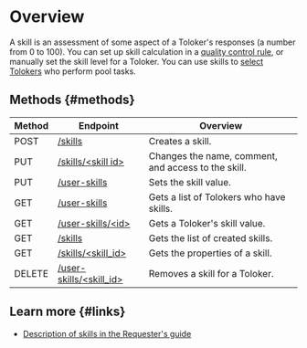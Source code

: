# Overview

A skill is an assessment of some aspect of a Toloker's responses (a number from 0 to 100). You can set up skill calculation in a [quality control rule](quality_control.md), or manually set the skill level for a Toloker. You can use skills to [select Tolokers](filter-skill.md) who perform pool tasks.

## Methods {#methods}

Method | Endpoint | Overview
----- | ----- | -----
POST | [/skills](create-skill.md) | Creates a skill.
PUT | [/skills/\<skill id\>](edit-skill.md) | Changes the name, comment, and access to the skill.
PUT | [/user-skills](set-skill.md) | Sets the skill value.
GET | [/user-skills](get-user-skill-list.md) | Gets а list of Tolokers who have skills.
GET | [/user-skills/\<id\>](get-user-skill.md) | Gets a Toloker's skill value.
GET | [/skills](get-skill-list.md) | Gets the list of created skills.
GET | [/skills/\<skill_id\>](get-skill.md) | Gets the properties of a skill.
DELETE | [/user-skills/\<skill_id\>](delete-skill.md) | Removes a skill for a Toloker.

## Learn more {#links}

- [Description of skills in the Requester's guide](https://toloka.ai/docs/guide/concepts/nav.html)